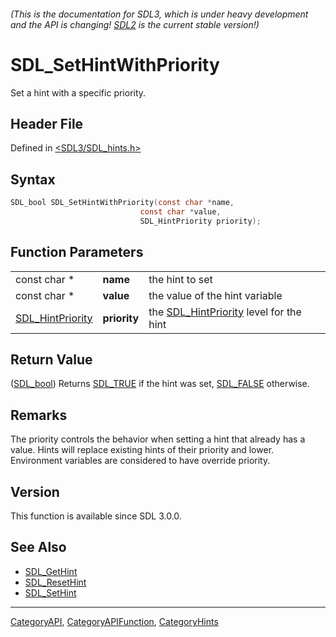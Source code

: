 ###### (This is the documentation for SDL3, which is under heavy development and the API is changing! [SDL2](https://wiki.libsdl.org/SDL2/) is the current stable version!)
# SDL_SetHintWithPriority

Set a hint with a specific priority.

## Header File

Defined in [<SDL3/SDL_hints.h>](https://github.com/libsdl-org/SDL/blob/main/include/SDL3/SDL_hints.h)

## Syntax

```c
SDL_bool SDL_SetHintWithPriority(const char *name,
                             const char *value,
                             SDL_HintPriority priority);
```

## Function Parameters

|                                      |              |                                                             |
| ------------------------------------ | ------------ | ----------------------------------------------------------- |
| const char *                         | **name**     | the hint to set                                             |
| const char *                         | **value**    | the value of the hint variable                              |
| [SDL_HintPriority](SDL_HintPriority) | **priority** | the [SDL_HintPriority](SDL_HintPriority) level for the hint |

## Return Value

([SDL_bool](SDL_bool)) Returns [SDL_TRUE](SDL_TRUE) if the hint was set,
[SDL_FALSE](SDL_FALSE) otherwise.

## Remarks

The priority controls the behavior when setting a hint that already has a
value. Hints will replace existing hints of their priority and lower.
Environment variables are considered to have override priority.

## Version

This function is available since SDL 3.0.0.

## See Also

- [SDL_GetHint](SDL_GetHint)
- [SDL_ResetHint](SDL_ResetHint)
- [SDL_SetHint](SDL_SetHint)

----
[CategoryAPI](CategoryAPI), [CategoryAPIFunction](CategoryAPIFunction), [CategoryHints](CategoryHints)

